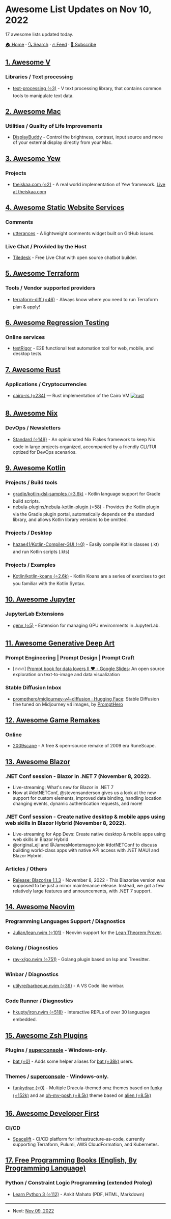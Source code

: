 # Awesome List Updates on Nov 10, 2022

17 awesome lists updated today.

[🏠 Home](/README.md) · [🔍 Search](https://www.trackawesomelist.com/search/) · [🔥 Feed](https://www.trackawesomelist.com/rss.xml) · [📮 Subscribe](https://trackawesomelist.us17.list-manage.com/subscribe?u=d2f0117aa829c83a63ec63c2f&id=36a103854c)



## [1. Awesome V](/content/vlang/awesome-v/README.md)

### Libraries / Text processing

*   [text-processing (⭐3)](https://github.com/ArtemkaKun/text-processing) - V text processing library, that contains common tools to manipulate text data.

## [2. Awesome Mac](/content/jaywcjlove/awesome-mac/README.md)

### Utilities / Quality of Life Improvements

*   [DisplayBuddy](https://displaybuddy.app) - Control the brightness, contrast, input source and more of your external display directly from your Mac.

## [3. Awesome Yew](/content/jetli/awesome-yew/README.md)

### Projects

*   [theiskaa.com (⭐2)](https://github.com/theiskaa/theiskaa.com) - A real world implementation of Yew framework. [Live at theiskaa.com](https://theiskaa.com)

## [4. Awesome Static Website Services](/content/agarrharr/awesome-static-website-services/README.md)

### Comments

*   [utterances](https://github.com/utterance) - A lightweight comments widget built on GitHub issues.

### Live Chat / Provided by the Host

*   [Tiledesk](https://tiledesk.com) - Free Live Chat with open source chatbot builder.

## [5. Awesome Terraform](/content/shuaibiyy/awesome-terraform/README.md)

### Tools / Vendor supported providers

*   [terraform-diff (⭐46)](https://github.com/contentful-labs/terraform-diff) - Always know where you need to run Terraform plan & apply!

## [6. Awesome Regression Testing](/content/mojoaxel/awesome-regression-testing/README.md)

### Online services

*   [testRigor](https://testrigor.com) - E2E functional test automation tool for web, mobile, and desktop tests.

## [7. Awesome Rust](/content/rust-unofficial/awesome-rust/README.md)

### Applications / Cryptocurrencies

*   [cairo-rs (⭐234)](https://github.com/lambdaclass/cairo-rs) — Rust implementation of the Cairo VM [![rust](https://github.com/lambdaclass/cairo-rs/actions/workflows/rust.yml/badge.svg)](https://github.com/lambdaclass/cairo-rs/actions/workflows/rust.yml)

## [8. Awesome Nix](/content/nix-community/awesome-nix/README.md)

### DevOps / Newsletters

*   [Standard (⭐149)](https://github.com/divnix/std) - An opinionated Nix Flakes framework to keep Nix code in large projects organized, accompanied by a friendly CLI/TUI optized for DevOps scenarios.

## [9. Awesome Kotlin](/content/KotlinBy/awesome-kotlin/README.md)

### Projects / Build tools

*   [gradle/kotlin-dsl-samples (⭐3.6k)](https://github.com/gradle/kotlin-dsl-samples) - Kotlin language support for Gradle build scripts.
*   [nebula-plugins/nebula-kotlin-plugin (⭐58)](https://github.com/nebula-plugins/nebula-kotlin-plugin) - Provides the Kotlin plugin via the Gradle plugin portal, automatically depends on the standard library, and allows Kotlin library versions to be omitted.

### Projects / Desktop

*   [hazae41/Kotlin-Compiler-GUI (⭐0)](https://github.com/hazae41/Kotlin-Compiler-GUI) - Easily compile Kotlin classes (.kt) and run Kotlin scripts (.kts)

### Projects / Examples

*   [Kotlin/kotlin-koans (⭐2.6k)](https://github.com/Kotlin/kotlin-koans) - Kotlin Koans are a series of exercises to get you familiar with the Kotlin Syntax.

## [10. Awesome Jupyter](/content/markusschanta/awesome-jupyter/README.md)

### JupyterLab Extensions

*   [genv (⭐5)](https://github.com/run-ai/jupyterlab_genv) - Extension for managing GPU environments in JupyterLab.

## [11. Awesome Generative Deep Art](/content/filipecalegario/awesome-generative-deep-art/README.md)

### Prompt Engineering | Prompt Design | Prompt Craft

*   \[🔥🔥🔥] [Prompt book for data lovers II ❤️ - Google Slides](https://docs.google.com/presentation/d/1V8d6TIlKqB1j5xPFH7cCmgKOV_fMs4Cb4dwgjD5GIsg/edit#slide=id.g1834b964b0f_3_4): An open source exploration on text-to-image and data visualization

### Stable Diffusion Inbox

*   [prompthero/midjourney-v4-diffusion · Hugging Face](https://huggingface.co/prompthero/midjourney-v4-diffusion): Stable Diffusion fine tuned on Midjourney v4 images, by [PromptHero](https://prompthero.com/)

## [12. Awesome Game Remakes](/content/radek-sprta/awesome-game-remakes/README.md)

### Online

*   [2009scape](https://2009scape.org) - A free & open-source remake of 2009 era RuneScape.

## [13. Awesome Blazor](/content/AdrienTorris/awesome-blazor/README.md)

### .NET Conf session - Blazor in .NET 7 (November 8, 2022).

*   Live-streaming: What's new for Blazor in .NET 7
*   Now at #dotNETConf, @stevensanderson gives us a look at the new support for custom elements, improved data binding, handling location changing events, dynamic authentication requests, and more!

### .NET Conf session - Create native desktop & mobile apps using web skills in Blazor Hybrid (November 8, 2022).

*   Live-streaming for App Devs: Create native desktop & mobile apps using web skills in Blazor Hybrid
*   @original\_ejl and @JamesMontemagno join #dotNETConf to discuss building world-class apps with native API access with .NET MAUI and Blazor Hybrid.

### Articles / Others

*   [Release: Blazorise 1.1.3](https://blazorise.com/news/release-notes/113) - November 8, 2022 - This Blazorise version was supposed to be just a minor maintenance release. Instead, we got a few relatively large features and announcements, with .NET 7 support.

## [14. Awesome Neovim](/content/rockerBOO/awesome-neovim/README.md)

### Programming Languages Support / Diagnostics

*   [Julian/lean.nvim (⭐101)](https://github.com/Julian/lean.nvim) - Neovim support for the [Lean Theorem Prover](https://leanprover.github.io/).

### Golang / Diagnostics

*   [ray-x/go.nvim (⭐751)](https://github.com/ray-x/go.nvim) - Golang plugin based on lsp and Treesitter.

### Winbar / Diagnostics

*   [utilyre/barbecue.nvim (⭐39)](https://github.com/utilyre/barbecue.nvim) - A VS Code like winbar.

### Code Runner / Diagnostics

*   [hkupty/iron.nvim (⭐518)](https://github.com/hkupty/iron.nvim) - Interactive REPLs of over 30 languages embedded.

## [15. Awesome Zsh Plugins](/content/unixorn/awesome-zsh-plugins/README.md)

### Plugins / [superconsole](https://github.com/alexchmykhalo/superconsole)   \- Windows-only.

*   [bat (⭐0)](https://github.com/fdellwing/zsh-bat) - Adds some helper aliases for [bat (⭐38k)](https://github.com/sharkdp/bat) users.

### Themes / [superconsole](https://github.com/alexchmykhalo/superconsole)   \- Windows-only.

*   [funkydrac (⭐0)](https://github.com/warshanks/funkydrac) - Multiple Dracula-themed omz themes based on [funky (⭐152k)](https://github.com/ohmyzsh/ohmyzsh/blob/master/themes/funky.zsh-theme) and an [oh-my-posh (⭐8.5k)](https://github.com/JanDeDobbeleer/oh-my-posh) theme based on [alien (⭐8.5k)](https://github.com/JanDeDobbeleer/oh-my-posh/blob/main/themes/aliens.omp.json)

## [16. Awesome Developer First](/content/agamm/awesome-developer-first/README.md)

### CI/CD

*   [Spacelift](https://spacelift.io/) - CI/CD platform for infrastructure-as-code, currently supporting Terraform, Pulumi, AWS CloudFormation, and Kubernetes.

## [17. Free Programming Books (English, By Programming Language)](/content/EbookFoundation/free-programming-books/README.md)

### Python / Constraint Logic Programming (extended Prolog)

*   [Learn Python 3 (⭐112)](https://github.com/animator/learn-python) - Ankit Mahato (PDF, HTML, Markdown)

---

- Next: [Nov 09, 2022](/content/2022/11/09/README.md)